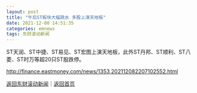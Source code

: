 ```yaml
---
layout: post
title: "午后ST板块大幅跳水 多股上演天地板"
date: 2021-12-08 14:51:35
categories: emnews
tags: 东财滚动新闻
---
```


ST天润、ST中捷、ST易见、ST宏图上演天地板，此外ST丹邦、ST顺利、ST八菱、ST时万等超20只ST股跌停。

<http://finance.eastmoney.com/news/1353,202112082207102552.html>

[返回东财滚动新闻](//finews.withounder.com/emnews/)｜[返回首页](//finews.withounder.com/)